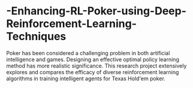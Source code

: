 # -Enhancing-RL-Poker-using-Deep-Reinforcement-Learning-Techniques
Poker has been considered a challenging problem in both artificial intelligence and games. Designing an effective optimal policy learning method has more realistic significance. This research project extensively explores and compares the efficacy of diverse reinforcement learning algorithms in training intelligent agents for Texas  Hold'em poker.
